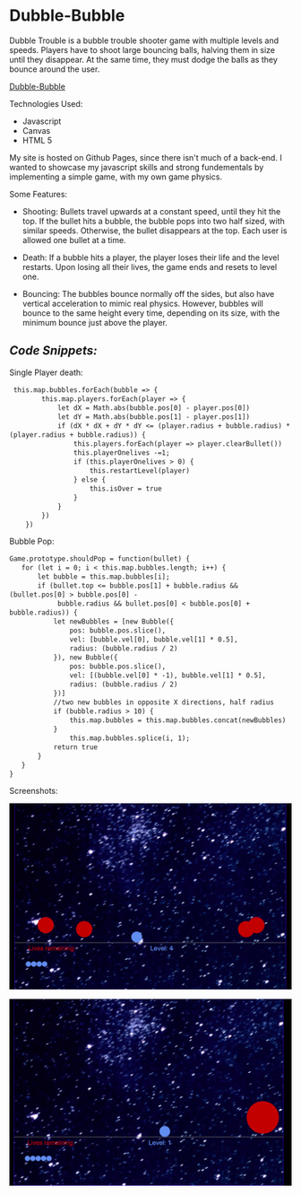 # Dubble-Bubble

Dubble Trouble is a bubble trouble shooter game with multiple levels and speeds. Players have to shoot large bouncing balls, halving them in size until they disappear. At the same time, they must dodge the balls as they bounce around the user. 

[Dubble-Bubble](https://oliverzzzzaaa.github.io/Dubble-Bubble/dist/)

Technologies Used:

  + Javascript
  + Canvas
  + HTML 5
  
My site is hosted on Github Pages, since there isn't much of a back-end. I wanted to showcase my javascript skills
and strong fundementals by implementing a simple game, with my own game physics.


Some Features:

  + Shooting: Bullets travel upwards at a constant speed, until they hit the top. If the bullet hits a bubble, the bubble 
    pops into two half sized, with similar speeds. Otherwise, the bullet disappears at the top. Each user is allowed one
    bullet at a time.

  + Death: If a bubble hits a player, the player loses their life and the level restarts. Upon losing all their lives,
    the game ends and resets to level one.
    
  + Bouncing: The bubbles bounce normally off the sides, but also have vertical acceleration to mimic real physics. However,
    bubbles will bounce to the same height every time, depending on its size, with the minimum bounce just above the player.

## ***Code Snippets:***


Single Player death: 

```
 this.map.bubbles.forEach(bubble => {
        this.map.players.forEach(player => {
            let dX = Math.abs(bubble.pos[0] - player.pos[0])
            let dY = Math.abs(bubble.pos[1] - player.pos[1])
            if (dX * dX + dY * dY <= (player.radius + bubble.radius) * (player.radius + bubble.radius)) {
                this.players.forEach(player => player.clearBullet())
                this.playerOnelives -=1;
                if (this.playerOnelives > 0) {
                    this.restartLevel(player)
                } else {
                    this.isOver = true
                }
            }
        })
    })
 ```
 
 Bubble Pop:
 
 ```
 Game.prototype.shouldPop = function(bullet) {
    for (let i = 0; i < this.map.bubbles.length; i++) {
        let bubble = this.map.bubbles[i];
        if (bullet.top <= bubble.pos[1] + bubble.radius && (bullet.pos[0] > bubble.pos[0] - 
             bubble.radius && bullet.pos[0] < bubble.pos[0] + bubble.radius)) {
            let newBubbles = [new Bubble({
                pos: bubble.pos.slice(),
                vel: [bubble.vel[0], bubble.vel[1] * 0.5],
                radius: (bubble.radius / 2)
            }), new Bubble({
                pos: bubble.pos.slice(),
                vel: [(bubble.vel[0] * -1), bubble.vel[1] * 0.5],
                radius: (bubble.radius / 2)
            })]
            //two new bubbles in opposite X directions, half radius
            if (bubble.radius > 10) {
                this.map.bubbles = this.map.bubbles.concat(newBubbles)
            }
                this.map.bubbles.splice(i, 1);
            return true
        }
    }
}
 
 ```



Screenshots:

![alt text](gameplay1.png "Screentshot")

![alt text](gameplay2.png "Screentshot")
